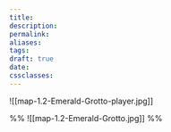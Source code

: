 ```yaml
---
title: 
description: 
permalink: 
aliases: 
tags: 
draft: true
date: 
cssclasses:
---
```


![[map-1.2-Emerald-Grotto-player.jpg]]

%% 
![[map-1.2-Emerald-Grotto.jpg]] 
 %%